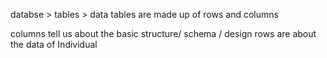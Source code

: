 databse > tables > data 
tables are made up of rows and columns 

columns tell us about the basic structure/ schema / design 
rows are about the data of Individual
